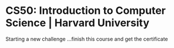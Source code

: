 # CS50: Introduction to Computer Science | Harvard University
Starting a new challenge ...finish this course and get the certificate
